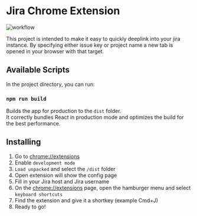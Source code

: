 # Jira Chrome Extension
![workflow](https://github.com/bankras/jira-chrome-ext/actions/workflows/main.yml/badge.svg)

This project is intended to make it easy to quickly deeplink into your jira instance. By specifying either issue key or project name a new tab is opened in your browser with that target.

## Available Scripts

In the project directory, you can run:

### `npm run build`

Builds the app for production to the `dist` folder.\
It correctly bundles React in production mode and optimizes the build for the best performance.

## Installing

1. Go to [chrome://extensions](`chrome://extensions`)
2. Enable `development mode`
3. `Load unpacked` and select the `/dist` folder
4. Open extension will show the config page
5. Fill in your Jira host and Jira username
6. On the [chrome://extensions](`chrome://extensions`) page, open the hamburger menu and select `keyboard shortcuts`
7. Find the extension and give it a shortkey (example Cmd+J)
8. Ready to go!

